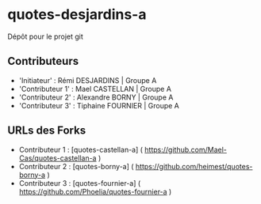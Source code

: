 # quotes-desjardins-a

Dépôt pour le projet git

## Contributeurs
- 'Initiateur' : Rémi DESJARDINS | Groupe A
- 'Contributeur 1' : Mael CASTELLAN | Groupe A
- 'Contributeur 2' : Alexandre BORNY | Groupe A
- 'Contributeur 3' : Tiphaine FOURNIER | Groupe A

## URLs des Forks
- Contributeur 1 : [quotes-castellan-a] ( https://github.com/Mael-Cas/quotes-castellan-a )
- Contributeur 2 : [quotes-borny-a] ( https://github.com/heimest/quotes-borny-a )
- Contributeur 3 : [quotes-fournier-a] ( https://github.com/Phoelia/quotes-fournier-a )
